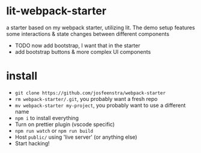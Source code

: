 # lit-webpack-starter

a starter based on my webpack starter, utilizing lit. The demo setup features some interactions & state changes between different components

- TODO now add bootstrap, I want that in the starter
- add bootstrap buttons & more complex UI components

# install

-   `git clone https://github.com/josfeenstra/webpack-starter`
-   `rm webpack-starter/.git`, you probably want a fresh repo
-   `mv webpack-starter my-project`, you probably want to use a different name
-   `npm i` to install everything
-   Turn on prettier plugin (vscode specific)
-   `npm run watch` or `npm run build`
-   Host `public/` using 'live server' (or anything else)
-   Start hacking!
